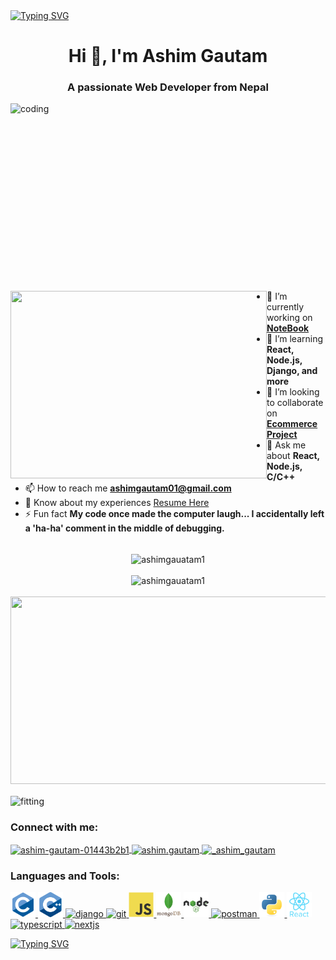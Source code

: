 <a href="https://git.io/typing-svg">
  <img src="https://readme-typing-svg.demolab.com?font=Press+Start+2P&duration=4500&pause=1000&color=06F73C&center=true&vCenter=true&width=900&height=150&lines=Hello+World+!+Welcome+to+my+profile+!!;I+!love+coding+and+I+!enjoy+debugging;while(!(succeed%3Dtry()))" alt="Typing SVG" />
</a>

<h1 align="center">Hi 👋, I'm Ashim Gautam</h1>
<h3 align="center">A passionate Web Developer from Nepal</h3>

<img align='right' width="600" height="300" alt='coding' src='https://devtechnosys.com/insights/wp-content/uploads/2021/07/full-stack-development.gif' >
<img align='left' width='410' height='300' src="https://media.giphy.com/media/dZX3AduGrY3uJ7qCsx/giphy.gif"width="900"/>



<br><br><br><br><br><br><br><br><br><br><br><br><br><br>

- 🔭 I’m currently working on **[NoteBook](https://github.com/ashimGauatam1/notebook)**
- 🌱 I’m learning **React, Node.js, Django, and more**
- 👯 I’m looking to collaborate on **[Ecommerce Project](https://github.com/ashimGauatam1/project_ecommerce)**
- 💬 Ask me about **React, Node.js, C/C++**
- 📫 How to reach me **ashimgautam01@gmail.com**
- 📄 Know about my experiences [Resume Here](https://github.com/ashimGauatam1/portfolio)
- ⚡ Fun fact **My code once made the computer laugh... I accidentally left a 'ha-ha' comment in the middle of debugging.**
<br><br>
<div align='center'>
  <img align="center" width="800" height='200' src="https://streak-stats.demolab.com/?user=ashimgauatam1&theme=dark&hide_border=false" alt="ashimgauatam1" />
  <br><br>
<div align="center">
  <img src="https://github-readme-stats.vercel.app/api/top-langs?username=ashimgauatam1&show_icons=true&locale=en&layout=compact&theme=dark" alt="ashimgauatam1" />
</div>

  <br>
  
  <img align='center' width="800" height='300' src='http://github-profile-summary-cards.vercel.app/api/cards/stats?username=ashimgauatam1&theme=github_dark&hide_border=false'> 
</div>
<br>
<img alt='fitting' align='center' width='900' src='http://github-profile-summary-cards.vercel.app/api/cards/profile-details?username=ashimgauatam1&theme=github_dark'>

<h3 align="left">Connect with me:</h3>
<p align="left">
  <a href="https://linkedin.com/in/ashim-gautam-01443b2b1" target="blank">
    <img align="center" src="https://raw.githubusercontent.com/rahuldkjain/github-profile-readme-generator/master/src/images/icons/Social/linked-in-alt.svg" alt="ashim-gautam-01443b2b1" height="30" width="40" />
  </a>
  <a href="https://fb.com/ashim.gautam" target="blank">
    <img align="center" src="https://raw.githubusercontent.com/rahuldkjain/github-profile-readme-generator/master/src/images/icons/Social/facebook.svg" alt="ashim.gautam" height="30" width="40" />
  </a>
  <a href="https://instagram.com/_ashim_gautam" target="blank">
    <img align="center" src="https://raw.githubusercontent.com/rahuldkjain/github-profile-readme-generator/master/src/images/icons/Social/instagram.svg" alt="_ashim_gautam" height="30" width="40" />
  </a>
</p>

<h3 align="left">Languages and Tools:</h3>
<p align="left">
  <a href="https://www.cprogramming.com/" target="_blank" rel="noreferrer"> <img src="https://raw.githubusercontent.com/devicons/devicon/master/icons/c/c-original.svg" alt="c" width="40" height="40"/> </a>
  <a href="https://www.w3schools.com/cpp/" target="_blank" rel="noreferrer"> <img src="https://raw.githubusercontent.com/devicons/devicon/master/icons/cplusplus/cplusplus-original.svg" alt="cplusplus" width="40" height="40"/> </a>
  <a href="https://www.djangoproject.com/" target="_blank" rel="noreferrer"> <img src="https://cdn.worldvectorlogo.com/logos/django.svg" alt="django" width="40" height="40"/> </a>
  <a href="https://git-scm.com/" target="_blank" rel="noreferrer"> <img src="https://www.vectorlogo.zone/logos/git-scm/git-scm-icon.svg" alt="git" width="40" height="40"/> </a>
  <a href="https://developer.mozilla.org/en-US/docs/Web/JavaScript" target="_blank" rel="noreferrer"> <img src="https://raw.githubusercontent.com/devicons/devicon/master/icons/javascript/javascript-original.svg" alt="javascript" width="40" height="40"/> </a>
  <a href="https://www.mongodb.com/" target="_blank" rel="noreferrer"> <img src="https://raw.githubusercontent.com/devicons/devicon/master/icons/mongodb/mongodb-original-wordmark.svg" alt="mongodb" width="40" height="40"/> </a>
  <a href="https://nodejs.org" target="_blank" rel="noreferrer"> <img src="https://raw.githubusercontent.com/devicons/devicon/master/icons/nodejs/nodejs-original-wordmark.svg" alt="nodejs" width="40" height="40"/> </a>
  <a href="https://postman.com" target="_blank" rel="noreferrer"> <img src="https://www.vectorlogo.zone/logos/getpostman/getpostman-icon.svg" alt="postman" width="40" height="40"/> </a>
  <a href="https://www.python.org" target="_blank" rel="noreferrer"> <img src="https://raw.githubusercontent.com/devicons/devicon/master/icons/python/python-original.svg" alt="python" width="40" height="40"/> </a>
  <a href="https://reactjs.org/" target="_blank" rel="noreferrer"> <img src="https://raw.githubusercontent.com/devicons/devicon/master/icons/react/react-original-wordmark.svg" alt="react" width="40" height="40"/> </a>
  <a href="https://www.typescriptlang.org/" target="_blank" rel="noreferrer"> <img src="https://www.vectorlogo.zone/logos/typescriptlang/typescriptlang-icon.svg" alt="typescript" width="40" height="40"/> </a>
  <a href="https://nextjs.org/" target="_blank" rel="noreferrer"> <img src="https://cdn.worldvectorlogo.com/logos/nextjs-2.svg" alt="nextjs" width="40" height="40"/> </a>
  
</p>

<a href="https://git.io/typing-svg">
  <img src="https://readme-typing-svg.demolab.com?font=Press+Start+2P&duration=4500&pause=1000&color=06F73C&center=true&vCenter=true&width=900&height=150&lines=Scroll+Down+To+See+Some+of+My+Projects+!!;Remember+Give+Credit+if+you+copy+it+!!" alt="Typing SVG" />
</a>
